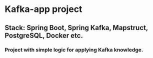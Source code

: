 # Kafka-app project

## Stack: Spring Boot, Spring Kafka, Mapstruct, PostgreSQL, Docker etc.

### Project with simple logic for applying Kafka knowledge.
